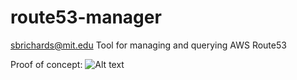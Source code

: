 route53-manager
===============
<sbrichards@mit.edu>
Tool for managing and querying AWS Route53 

Proof of concept:
![Alt text](http://i.imgur.com/OtwpQ6j.png)
